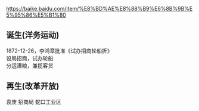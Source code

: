 https://baike.baidu.com/item/%E8%BD%AE%E8%88%B9%E6%8B%9B%E5%95%86%E5%B1%80

## 诞生(洋务运动)
1872-12-26，李鸿章批准《试办招商轮船折》   
设局招商，试办轮船    
分运漕粮，兼揽客货    
## 再生(改革开放)  
袁庚 招商局 蛇口工业区  
